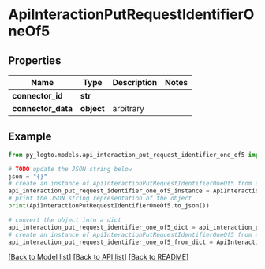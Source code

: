 # ApiInteractionPutRequestIdentifierOneOf5


## Properties

Name | Type | Description | Notes
------------ | ------------- | ------------- | -------------
**connector_id** | **str** |  | 
**connector_data** | **object** | arbitrary | 

## Example

```python
from py_logto.models.api_interaction_put_request_identifier_one_of5 import ApiInteractionPutRequestIdentifierOneOf5

# TODO update the JSON string below
json = "{}"
# create an instance of ApiInteractionPutRequestIdentifierOneOf5 from a JSON string
api_interaction_put_request_identifier_one_of5_instance = ApiInteractionPutRequestIdentifierOneOf5.from_json(json)
# print the JSON string representation of the object
print(ApiInteractionPutRequestIdentifierOneOf5.to_json())

# convert the object into a dict
api_interaction_put_request_identifier_one_of5_dict = api_interaction_put_request_identifier_one_of5_instance.to_dict()
# create an instance of ApiInteractionPutRequestIdentifierOneOf5 from a dict
api_interaction_put_request_identifier_one_of5_from_dict = ApiInteractionPutRequestIdentifierOneOf5.from_dict(api_interaction_put_request_identifier_one_of5_dict)
```
[[Back to Model list]](../README.md#documentation-for-models) [[Back to API list]](../README.md#documentation-for-api-endpoints) [[Back to README]](../README.md)


